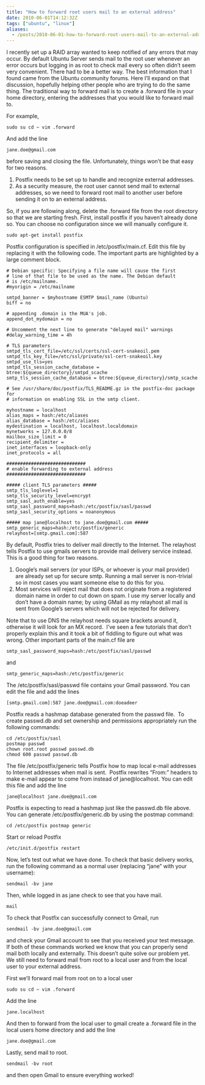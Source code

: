 ```yaml
---
title: "How to forward root users mail to an external address" 
date: 2010-06-01T14:12:32Z
tags: ["ubuntu", "linux"]
aliases:
  - /posts/2010-06-01-how-to-forward-root-users-mail-to-an-external-address/
---
```


I recently set up a RAID array wanted to keep notified of any errors that may occur. By default Ubuntu Server sends mail to the root user whenever an error occurs but logging in as root to check mail every so often didn’t seem very convenient. There had to be a better way. The best information that I found came from the Ubuntu community forums. Here I’ll expand on that discussion, hopefully helping other people who are trying to do the same thing. The traditional way to forward mail is to create a .forward file in your home directory, entering the addresses that you would like to forward mail to.

<!--more-->

For example,

    sudo su cd ~ vim .forward

And add the line

    jane.doe@gmail.com

before saving and closing the file. Unfortunately, things won’t be that easy for two reasons.

1.  Postfix needs to be set up to handle and recognize external addresses.
2.  As a security measure, the root user cannot send mail to external addresses, so we need to forward root mail to another user before sending it on to an external address.

So, if you are following along, delete the .forward file from the root directory so that we are starting fresh. First, install postfix if you haven’t already done so. You can choose no configuration since we will manually configure it.

    sudo apt-get install postfix

Postfix configuration is specified in /etc/postfix/main.cf. Edit this file by replacing it with the following code. The important parts are highlighted by a large comment block.

    # Debian specific: Specifying a file name will cause the first 
    # line of that file to be used as the name. The Debian default 
    # is /etc/mailname. 
    #myorigin = /etc/mailname 
    
    smtpd_banner = $myhostname ESMTP $mail_name (Ubuntu)
    biff = no  
    
    # appending .domain is the MUA's job. 
    append_dot_mydomain = no  
    
    # Uncomment the next line to generate "delayed mail" warnings 
    #delay_warning_time = 4h 
    
    # TLS parameters 
    smtpd_tls_cert_file=/etc/ssl/certs/ssl-cert-snakeoil.pem
    smtpd_tls_key_file=/etc/ssl/private/ssl-cert-snakeoil.key
    smtpd_use_tls=yes
    smtpd_tls_session_cache_database = btree:${queue_directory}/smtpd_scache
    smtp_tls_session_cache_database = btree:${queue_directory}/smtp_scache  
    
    # See /usr/share/doc/postfix/TLS_README.gz in the postfix-doc package for 
    # information on enabling SSL in the smtp client. 
    
    myhostname = localhost
    alias_maps = hash:/etc/aliases
    alias_database = hash:/etc/aliases
    mydestination = localhost, localhost.localdomain
    mynetworks = 127.0.0.0/8
    mailbox_size_limit = 0
    recipient_delimiter =  
    inet_interfaces = loopback-only
    inet_protocols = all  
    
    ############################# 
    # enable forwarding to external address
    ############################# 
    
    ##### client TLS parameters ##### 
    smtp_tls_loglevel=1
    smtp_tls_security_level=encrypt
    smtp_sasl_auth_enable=yes
    smtp_sasl_password_maps=hash:/etc/postfix/sasl/passwd
    smtp_sasl_security_options = noanonymous  
    
    ##### map jane@localhost to jane.doe@gmail.com ##### 
    smtp_generic_maps=hash:/etc/postfix/generic
    relayhost=[smtp.gmail.com]:587

By default, Postfix tries to deliver mail directly to the Internet. The relayhost tells Postfix to use gmails servers to provide mail delivery service instead. This is a good thing for two reasons.

1.  Google’s mail servers (or your ISPs, or whoever is your mail provider) are already set up for secure smtp. Running a mail server is non-trivial so in most cases you want someone else to do this for you.
2.  Most services will reject mail that does not originate from a registered domain name in order to cut down on spam. I use my server locally and don’t have a domain name; by using GMail as my relayhost all mail is sent from Google’s servers which will not be rejected for delivery.

Note that to use DNS the relayhost needs square brackets around it, otherwise it will look for an MX record.  I’ve seen a few tutorials that don’t properly explain this and it took a bit of fiddling to figure out what was wrong. Other important parts of the main.cf file are

    smtp_sasl_password_maps=hash:/etc/postfix/sasl/passwd

and

    smtp_generic_maps=hash:/etc/postfix/generic

The /etc/postfix/sasl/passwd file contains your Gmail password. You can edit the file and add the lines

    [smtp.gmail.com]:587 jane.doe@gmail.com:doeadeer

Postfix reads a hashmap database generated from the passwd file.  To create passwd.db and set ownership and permissions appropriately run the following commands:

    cd /etc/postfix/sasl
    postmap passwd
    chown root.root passwd passwd.db
    chmod 600 passwd passwd.db

The file /etc/postfix/generic tells Postfix how to map local e-mail addresses to Internet addresses when mail is sent.  Postfix rewrites “From:” headers to make e-mail appear to come from  instead of jane@localhost. You can edit this file and add the line

    jane@localhost jane.doe@gmail.com

Postfix is expecting to read a hashmap just like the passwd.db file above.  You can generate /etc/postfix/generic.db by using the postmap command:

    cd /etc/postfix postmap generic

Start or reload Postfix

    /etc/init.d/postfix restart

Now, let’s test out what we have done. To check that basic delivery works, run the following command as a normal user (replacing “jane” with your username):

    sendmail -bv jane

Then, while logged in as jane check to see that you have mail.

    mail

To check that Postfix can successfully connect to Gmail, run

    sendmail -bv jane.doe@gmail.com

and check your Gmail account to see that you received your test message. If both of these commands worked we know that you can properly send mail both locally and externally. This doesn’t quite solve our problem yet.  We still need to forward mail from root to a local user and from the local user to your external address.

First we’ll forward mail from root on to a local user

    sudo su cd ~ vim .forward

Add the line

    jane.localhost

And then to forward from the local user to gmail create a .forward file in the local users home directory and add the line

    jane.doe@gmail.com

Lastly, send mail to root.

    sendmail -bv root

and then open Gmail to ensure everything worked!
